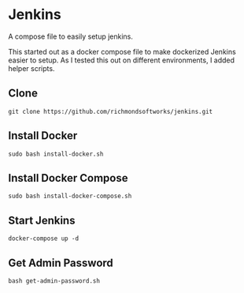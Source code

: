 # Jenkins
A compose file to easily setup jenkins.

This started out as a docker compose file to make dockerized Jenkins easier to setup. As I tested this out on different environments, I added helper scripts.

## Clone

```console
git clone https://github.com/richmondsoftworks/jenkins.git
```

## Install Docker

```console
sudo bash install-docker.sh
```

## Install Docker Compose

```console
sudo bash install-docker-compose.sh
```

## Start Jenkins

```console
docker-compose up -d
```

## Get Admin Password

```console
bash get-admin-password.sh
```
